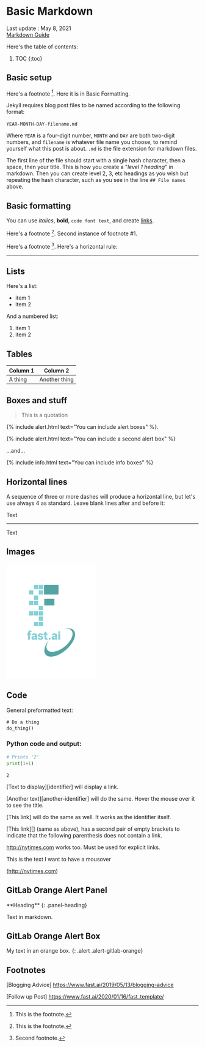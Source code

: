 # Basic Markdown  


Last update : May 8, 2021   
[Markdown Guide](https://about.gitlab.com/handbook/markdown-guide/)



Here's the table of contents:

1. TOC
{:toc}


## Basic setup

Here's a footnote [^1]. Here it is in Basic Formatting. 

Jekyll requires blog post files to be named according to the following format:

`YEAR-MONTH-DAY-filename.md`

Where `YEAR` is a four-digit number, `MONTH` and `DAY` are both two-digit numbers, and `filename` is whatever file name you choose, to remind yourself what this post is about. `.md` is the file extension for markdown files.

The first line of the file should start with a single hash character, then a space, then your title. This is how you create a "*level 1 heading*" in markdown. Then you can create level 2, 3, etc headings as you wish but repeating the hash character, such as you see in the line `## File names` above.

## Basic formatting

You can use *italics*, **bold**, `code font text`, and create [links](https://www.markdownguide.org/cheat-sheet/). 

Here's a footnote [^1]. Second instance of footnote #1.

Here's a footnote [^2]. Here's a horizontal rule:

---

## Lists

Here's a list:

- item 1
- item 2

And a numbered list:

1. item 1
1. item 2


## Tables

| Column 1 | Column 2 |
|-|-|
| A thing | Another thing |




## Boxes and stuff

> This is a quotation

{% include alert.html text="You can include alert boxes" %}. 

{% include alert.html text="You can include a second alert box" %}

...and...

{% include info.html text="You can include info boxes" %}

 
## Horizontal lines
A sequence of three or more dashes will produce a horizontal line, but let's use always 4 as standard. Leave blank lines after and before it:

Text
<!-- blank line -->
----
<!-- blank line -->
Text



## Images

![](/images/logo.png "fast.ai's logo")

## Code

General preformatted text:

    # Do a thing
    do_thing()

### Python code and output:

```python
# Prints '2'
print(1+1)
```

    2




[Text to display][identifier] will display a link.

[Another text][another-identifier] will do the same. Hover the mouse over it to see the title.

[This link] will do the same as well. It works as the identifier itself.

[This link][] (same as above), has a second pair of empty brackets to indicate that the following parenthesis does not contain a link.

<http://nytimes.com> works too. Must be used for explicit links.

<!-- Identifiers, in alphabetical order -->

[NY Times]: http://nytimes.com "The New York Times"
[CNN]: http://cnn.com
[NYT]: http://nytimes.com



<span title="I am hovering over the text">This is the text I want to have a mousover</span>


<span title="New York Times newspaper">(http://nytimes.com)</span>


## GitLab Orange Alert Panel


<div class="panel panel-gitlab-orange">
**Heading**
{: .panel-heading}
<div class="panel-body">

Text in markdown.

</div>
</div>

## GitLab Orange Alert Box

My text in an orange box.
{: .alert .alert-gitlab-orange}




## Footnotes

[^1]: This is the footnote.
[^2]: Second footnote.




[Blogging Advice] https://www.fast.ai/2019/05/13/blogging-advice

[link text itself]: http://www.reddit.com  

[Follow up Post] https://www.fast.ai/2020/01/16/fast_template/
